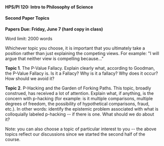#### HPS/Pl 120: Intro to Philosophy of Science 

#### Second Paper Topics

**Papers Due: Friday, June 7 (hard copy in class)**

Word limit: 2000 words 

Whichever topic you choose, it is important that you ultimately take a position rather than just explaining the competing views. For example: "I will argue that neither view is compelling because..."

**Topic 1**. The P-Value Fallacy. Explain clearly what, according to Goodman, the P-Value Fallacy is. Is it a Fallacy? Why is it a fallacy? Why does it occur? How should we avoid it? 

**Topic 2**. P-Hacking and the Garden of Forking Paths. This topic, broadly construed, has received a lot of attention. Explain what, if anything, is the concern with p-hacking (for example: is it multiple comparisons, multiple degrees of freedom, the possibility of hypothetical comparisons, fraud, etc.). In other words: identify the epistemic problem associated with what is colloquially labeled p-hacking -- if there is one. What should we do about it? 

Note: you can also choose a topic of particular interest to you -- the above topics reflect our discussions since we started the second half of the course. 
